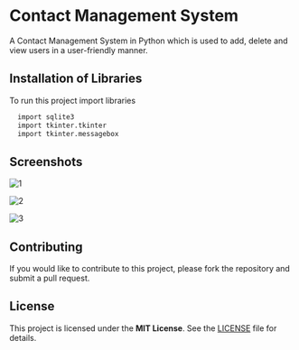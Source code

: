 
# Contact Management System

A Contact Management System in Python which is used to add, delete and view users in a user-friendly manner.


## Installation of Libraries

To run this project import libraries

```bash
  import sqlite3
  import tkinter.tkinter
  import tkinter.messagebox
```


## Screenshots

![1](https://github.com/pillaiganeshmohan/Contact-Management-System-Python/assets/68379838/1c0e487e-06de-46c8-a536-fb2e46d83418)

![2](https://github.com/pillaiganeshmohan/Contact-Management-System-Python/assets/68379838/c72f6781-21e7-471b-80f1-8ca027a756ea)

![3](https://github.com/pillaiganeshmohan/Contact-Management-System-Python/assets/68379838/53d2bd39-c013-4df7-a7a5-0c3c59ce177b)

## Contributing
If you would like to contribute to this project, please fork the repository and submit a pull request.

## License
This project is licensed under the **MIT License**. See the [LICENSE](./LICENSE) file for details.

